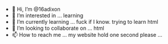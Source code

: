 - 👋 Hi, I’m @16adixon
- 👀 I’m interested in ... learning
- 🌱 I’m currently learning ... fuck if I know. trying to learn html 
- 💞️ I’m looking to collaborate on ... html
- 📫 How to reach me ... my website hold one second please ...

<!---
16adixon/16adixon is a ✨ special ✨ repository because its `README.md` (this file) appears on your GitHub profile.
You can click the Preview link to take a look at your changes.
--->
